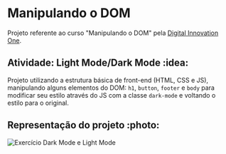 # Manipulando o DOM

Projeto referente ao curso "Manipulando o DOM" pela [Digital Innovation One](https://digitalinnovation.one/).

## Atividade: Light Mode/Dark Mode :idea:

Projeto utilizando a estrutura básica de front-end (HTML, CSS e JS), manipulando alguns elementos do DOM: `h1`, `button`, `footer` e `body` para modificar seu estilo através do JS com a classe `dark-mode` e voltando o estilo para o original.

## Representação do projeto :photo:

![Exercício Dark Mode e Light Mode](./dark-mode-exercicio.gif)
